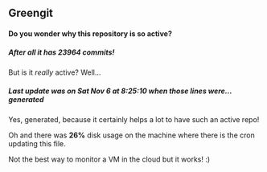 ## Greengit

#### Do you wonder why this repository is so active?

##### After all it has 23964 commits!

But is it *really* active? Well...

##### Last update was on Sat Nov 6 at 8:25:10 when those lines were... generated

Yes, generated, because it certainly helps a lot to have such an active repo!

Oh and there was **26%** disk usage on the machine
where there is the cron updating this file.

Not the best way to monitor a VM in the cloud but it works! :)
